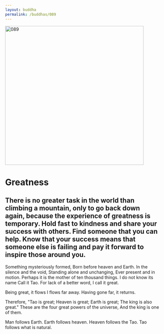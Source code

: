 ```yaml
---
layout: buddha
permalink: /buddhas/089
---
```


<div class="uk-text-center">
<img src="{{"/assets/img/buddhas/buddha-089.jpg" | relative_url}}" alt="089"  width="448" height="448"></div>

# Greatness

## There is no greater task in the world than climbing a mountain, only to go back down again, because the experience of greatness is temporary. Hold fast to kindness and share your success with others. Find someone that you can help. Know that your success means that someone else is failing and pay it forward to inspire those around you.



Something mysteriously formed,
Born before heaven and Earth.
In the silence and the void,
Standing alone and unchanging,
Ever present and in motion.
Perhaps it is the mother of ten thousand things.
I do not know its name
Call it Tao.
For lack of a better word, I call it great.

Being great, it flows
I flows far away.
Having gone far, it returns.

Therefore, "Tao is great;
Heaven is great;
Earth is great;
The king is also great."
These are the four great powers of the universe,
And the king is one of them.

Man follows Earth.
Earth follows heaven.
Heaven follows the Tao.
Tao follows what is natural.
